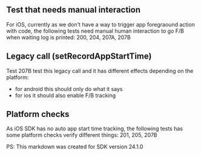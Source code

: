 ## Test that needs manual interaction
For iOS, currently as we don't have a way to trigger app foregraound action with code, the following tests need manual human interaction to go F/B when waiting log is printed:
200, 204, 207A, 207B

## Legacy call (setRecordAppStartTime)
Test 207B test this legacy call and it has different effects depending on the platform:
- for android this should only do what it says
- for ios it should also enable F/B tracking

## Platform checks
As iOS SDK has no auto app start time tracking, the following tests has some platform checks verify different things:
201, 205, 207B

PS: This markdown was created for SDK version 24.1.0